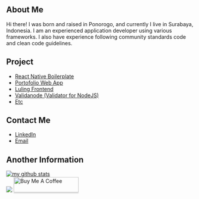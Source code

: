 ## About Me
Hi there! I was born and raised in Ponorogo, and currently I live in Surabaya, Indonesia.
I am an experienced application developer using various frameworks. I also have experience following community standards code and clean code guidelines.


## Project
* [React Native Boilerplate](https://github.com/defrindr/2022-react-native-boilerplate)
* [Portofolio Web App](https://github.com/defrindr/cobain-react-portfolio/)
* [Luling Frontend](https://github.com/3120510402/luling-frontend/)
* [Validanode (Validator for NodeJS)](https://github.com/defrindr/validanode)
* [Etc](https://defrindr.github.io)

## Contact Me
* [LinkedIn](https://www.linkedin.com/in/defrindr/)
* [Email](mailto:defrindr@gmail.com)

## Another Information
[![my github stats](https://github-readme-stats.vercel.app/api?username=defrindr)](https://github.com/defrindr)
<br/>
![](https://komarev.com/ghpvc/?username=defrindr&label=PROFILE+VIEWS)
<a href="https://www.buymeacoffee.com/defrindr" target="_blank"><img src="https://www.buymeacoffee.com/assets/img/custom_images/orange_img.png" alt="Buy Me A Coffee" style="height: 41px !important;width: 174px !important;box-shadow: 0px 3px 2px 0px rgba(190, 190, 190, 0.5) !important;-webkit-box-shadow: 0px 3px 2px 0px rgba(190, 190, 190, 0.5) !important;" ></a>

